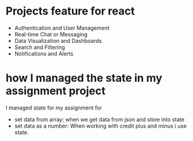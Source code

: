 # Projects feature for react
- Authentication and User Management
- Real-time Chat or Messaging
- Data Visualization and Dashboards
- Search and Filtering
- Notifications and Alerts

# how I managed the state in my assignment project
I managed state for my assignment for 
- set data from array: when we get data from json and store into state
- set data as a number: When working with credit plus and minus i use state.  

